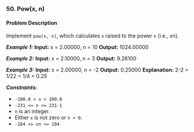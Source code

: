 ### 50. Pow(x, n)

#### Problem Description

Implement `pow(x, n)`, which calculates `x` raised to the power `n` (i.e., xn).

**_Example 1:_**
**Input:** x = 2.00000, n = 10
**Output:** 1024.00000

**_Example 2:_**
**Input:** x = 2.10000, n = 3
**Output:** 9.26100

**_Example 3:_**
**Input:** x = 2.00000, n = -2
**Output:** 0.25000
**Explanation:** 2-2 = 1/22 = 1/4 = 0.25

**_Constraints:_**

- `-100.0 < x < 100.0`
- `-231 <= n <= 231-1`
- `n` is an integer.
- Either `x` is not zero or `n > 0`.
- `-104 <= xn <= 104`
